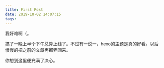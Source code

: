 ```yaml
---
title: First Post
date: 2019-10-02 14:07:15
tags:
---
```


我好难啊（。

搞了一晚上半个下午总算上线了。不过有一说一，hexo的主题是真的好看。以后慢慢的把之前的文章再都弄回来。

你想到这里便充满了决心。